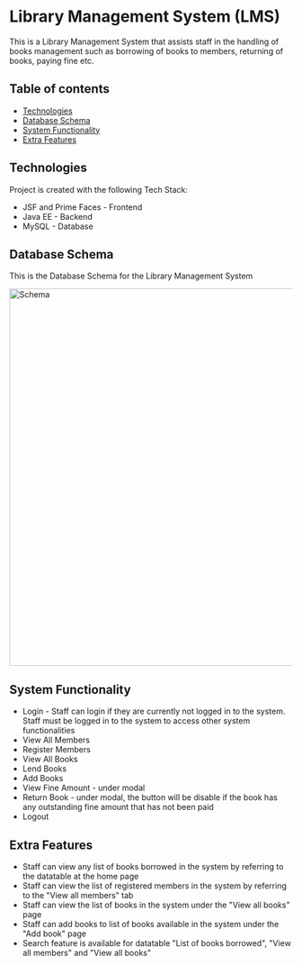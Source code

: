 # Library Management System (LMS)
This is a Library Management System that assists staff in the handling of books management such as borrowing of books to members, returning of books, paying fine etc.


## Table of contents
* [Technologies](#technologies)
* [Database Schema](#Database-Schema)
* [System Functionality](#System-Functionality)
* [Extra Features](#Extra-Features)


## Technologies
Project is created with the following Tech Stack:
* JSF and Prime Faces - Frontend
* Java EE - Backend
* MySQL - Database


## Database Schema
This is the Database Schema for the Library Management System

<img width="670" alt="Schema" src="https://user-images.githubusercontent.com/100083613/225815344-fd96db1c-24c9-4fcd-89c4-154dda9290db.png">


## System Functionality
* Login - Staff can login if they are currently not logged in to the system. Staff must be logged in to the system to access other system functionalities
* View All Members
* Register Members
* View All Books
* Lend Books
* Add Books
* View Fine Amount - under modal
* Return Book - under modal, the button will be disable if the book has any outstanding fine amount that has not been paid
* Logout
 
 
## Extra Features
 
* Staff can view any list of books borrowed in the system by referring to the datatable at the home page
* Staff can view the list of registered members in the system by referring to the "View all members" tab
* Staff can view the list of books in the system under the "View all books" page
* Staff can add books to list of books available in the system under the "Add book" page
* Search feature is available for datatable "List of books borrowed", "View all members" and "View all books"

